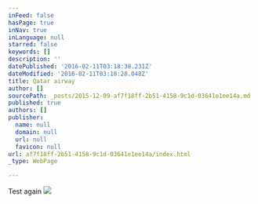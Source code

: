 ```yaml
---
inFeed: false
hasPage: true
inNav: true
inLanguage: null
starred: false
keywords: []
description: ''
datePublished: '2016-02-11T03:18:38.231Z'
dateModified: '2016-02-11T03:18:28.048Z'
title: Qatar airway
author: []
sourcePath: _posts/2015-12-09-af7f18ff-2b51-4158-9c1d-03641e1ee14a.md
published: true
authors: []
publisher:
  name: null
  domain: null
  url: null
  favicon: null
url: af7f18ff-2b51-4158-9c1d-03641e1ee14a/index.html
_type: WebPage

---
```

Test again
![](https://the-grid-user-content.s3-us-west-2.amazonaws.com/5018cb6e-f515-4006-8ca4-1596f8c1986b.JPG)